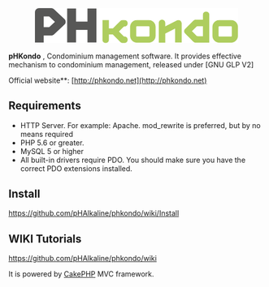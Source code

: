 <p align="center">
  <a href="https://phkondo.net/" target="_blank" >
    <img alt="pHKondo" src="https://raw.githubusercontent.com/pHAlkaline/phkondo/master/app/View/Themed/Phkondo/webroot/img/logo_phkondo_flat.svg" width="400" />
  </a>
</p>


**pHKondo** , Condominium management software. 
It provides effective mechanism to condominium management, released under [GNU GLP V2]

Official website**: [http://phkondo.net](http://phkondo.net)


## Requirements
  * HTTP Server. For example: Apache. mod_rewrite is preferred, but by no means required
  * PHP 5.6 or greater.
  * MySQL 5 or higher
  * All built-in drivers require PDO. You should make sure you have the correct PDO extensions installed.

## Install
https://github.com/pHAlkaline/phkondo/wiki/Install

## WIKI Tutorials
https://github.com/pHAlkaline/phkondo/wiki


It is powered by [CakePHP](http://cakephp.org) MVC framework.

